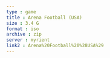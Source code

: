 ```yaml
---
type : game
title : Arena Football (USA)
size : 3.4 G
format : iso
archive : zip
server : myrient
link2 : Arena%20Football%20%28USA%29
---
```

